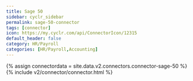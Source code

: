 ```yaml
---
title: Sage 50
sidebar: cyclr_sidebar
permalink: sage-50-connector
tags: [connector]
icon: https://my.cyclr.com/api/ConnectorIcon/12315
default_header: false
category: HR/Payroll
categories: [HR/Payroll,Accounting]
---
```

{% assign connectordata = site.data.v2.connectors.connector-sage-50 %}
{% include v2/connector/connector.html %}	